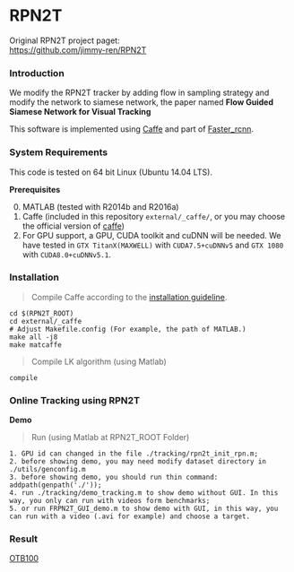# RPN2T
Original RPN2T project paget: <br>
https://github.com/jimmy-ren/RPN2T

### Introduction
We modify the RPN2T tracker by adding flow in sampling strategy and modify the network to siamese network, the paper named **Flow Guided Siamese Network for Visual Tracking**

This software is implemented using [Caffe](https://github.com/BVLC/caffe/) and part of [Faster_rcnn](https://github.com/ShaoqingRen/faster_rcnn).

### System Requirements

This code is tested on 64 bit Linux (Ubuntu 14.04 LTS).

**Prerequisites**     
      
  0. MATLAB (tested with R2014b and R2016a)  
  0. Caffe (included in this repository `external/_caffe/`, or you may choose the official version of [caffe](https://github.com/BVLC/caffe))   
  0. For GPU support, a GPU, CUDA toolkit and cuDNN will be needed. We have tested in `GTX TitanX(MAXWELL)` with `CUDA7.5+cuDNNv5` and `GTX 1080` with `CUDA8.0+cuDNNv5.1`.

### Installation

  > Compile Caffe according to the [installation guideline](http://caffe.berkeleyvision.org/installation.html).  
  ```shell  
  cd $(RPN2T_ROOT)
  cd external/_caffe
  # Adjust Makefile.config (For example, the path of MATLAB.)
  make all -j8
  make matcaffe
  ```  
  > Compile LK algorithm (using Matlab)
  ```
  compile
  ```
### Online Tracking using RPN2T

**Demo**
  > Run (using Matlab at RPN2T_ROOT Folder) 
  ```
  1. GPU id can changed in the file ./tracking/rpn2t_init_rpn.m;
  2. before showing demo, you may need modify dataset directory in ./utils/genconfig.m
  3. before showing demo, you should run thin command: addpath(genpath('./'));
  4. run ./tracking/demo_tracking.m to show demo without GUI. In this way, you only can run with videos form benchmarks;
  5. or run FRPN2T_GUI_demo.m to show demo with GUI, in this way, you can run with a video (.avi for example) and choose a target.
  ```

### Result 

[OTB100](https://drive.google.com/open?id=1t7r2NB1EdPgzLVtKfCASDRnke9Ro9He-)
